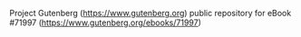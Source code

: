 Project Gutenberg (https://www.gutenberg.org) public repository
for eBook #71997 (https://www.gutenberg.org/ebooks/71997)
